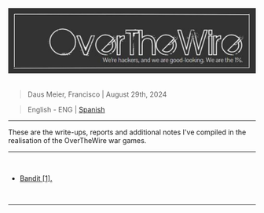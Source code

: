 <div align="center"> <img src="../resources/images/ctf_write-ups/OverTheWire_banner/overthewire_main_banner.jpg"> </div>

<br>

> Daus Meier, Francisco | August 29th, 2024

> <p> <span> English - ENG </span> | <a href=https://github.com/frandausmeier/CTF_Write-Ups/blob/main/OverTheWire/README.es.md> Spanish <a/> </p>

-----

These are the write-ups, reports and additional notes I've compiled in the realisation of the OverTheWire war games.

-----

<br>

* [Bandit [1].](https://github.com/frandausmeier/CTF_Write-Ups/blob/main/OverTheWire/Bandit/README.md)

<br>

-----
